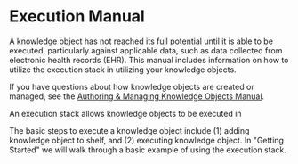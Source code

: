 # Execution Manual
A knowledge object has not reached its full potential  until it is able to be executed, particularly against applicable data, such as data collected from electronic health records (EHR). This manual includes information on how to utilize the execution stack in utilizing your knowledge objects.

If you have questions about how knowledge objects are created or managed, see the [Authoring & Managing Knowledge Objects Manual](https://www.gitbook.com/book/kgrid/authoring-ii/details).


An execution stack allows knowledge objects to be executed in 

The basic steps to execute a knowledge object include (1) adding knowledge object to shelf, and (2) executing knowledge object. In "Getting Started" we will walk through a basic example of using the execution stack. 
